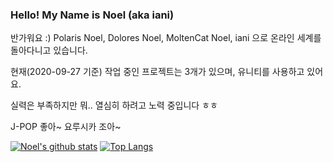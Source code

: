 ### Hello! My Name is Noel (aka iani)

반가워요 :)
Polaris Noel, Dolores Noel, MoltenCat Noel, iani 으로 온라인 세계를 돌아다니고 있습니다.

현재(2020-09-27 기준) 작업 중인 프로젝트는 3개가 있으며, 유니티를 사용하고 있어요.

실력은 부족하지만 뭐.. 열심히 하려고 노력 중입니다 ㅎㅎ

J-POP 좋아~ 요루시카 조아~

[![Noel's github stats](https://github-readme-stats.vercel.app/api?username=MoltenCatNoel)](https://github.com/anuraghazra/github-readme-stats)
[![Top Langs](https://github-readme-stats.vercel.app/api/top-langs/?username=MoltenCatNoel&layout=compact)](https://github.com/MoltenCatNoel)
